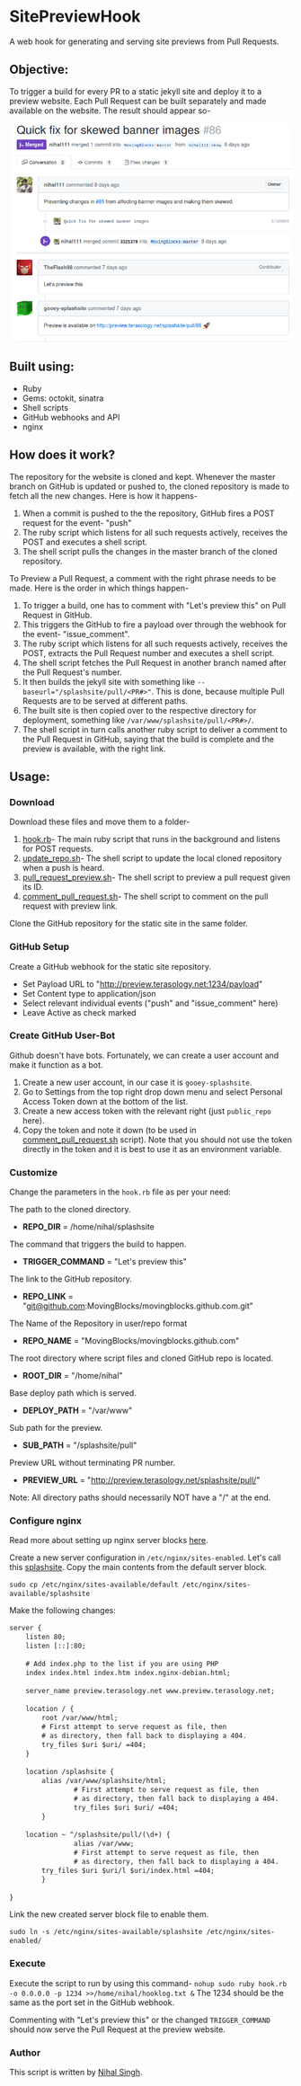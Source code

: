 # SitePreviewHook
A web hook for generating and serving site previews from Pull Requests.

## Objective:
To trigger a build for every PR to a static jekyll site and deploy it to a preview website. Each Pull Request can be built separately and made available on the website. The result should appear so-

![PullRequestComments](/PR.png)

## Built using:

- Ruby
- Gems: octokit, sinatra
- Shell scripts
- GitHub webhooks and API
- nginx

## How does it work?

The repository for the website is cloned and kept. Whenever the master branch on GitHub is updated or pushed to, the cloned repository is made to fetch all the new changes. Here is how it happens-

1. When a commit is pushed to the the repository, GitHub fires a POST request for the event- "push"
2. The ruby script which listens for all such requests actively, receives the POST and executes a shell script.
3. The shell script pulls the changes in the master branch of the cloned repository.

To Preview a Pull Request, a comment with the right phrase needs to be made. Here is the order in which things happen-

1. To trigger a build, one has to comment with "Let's preview this" on Pull Request in GitHub. 
2. This triggers the GitHub to fire a payload over through the webhook for the event- "issue_comment".
3. The ruby script which listens for all such requests actively, receives the POST, extracts the Pull Request number and executes a shell script.
5. The shell script fetches the Pull Request in another branch named after the Pull Request's number.
6. It then builds the jekyll site with something like `--baseurl="/splashsite/pull/<PR#>"`. This is done, because multiple Pull Requests are to be served at different paths.
7. The built site is then copied over to the respective directory for deployment, something like `/var/www/splashsite/pull/<PR#>/`.
8. The shell script in turn calls another ruby script to deliver a comment to the Pull Request in GitHub, saying that the build is complete and the preview is available, with the right link.

## Usage:

### Download

Download these files and move them to a folder-
1. [hook.rb](/hook.rb)- The main ruby script that runs in the background and listens for POST requests.
2. [update_repo.sh](/update_repo.sh)- The shell script to update the local cloned repository when a push is heard.
3. [pull_request_preview.sh](/pull_request_preview.sh)- The shell script to preview a pull request given its ID.
4. [comment_pull_request.sh](/comment_pull_request.sh)- The shell script to comment on the pull request with preview link.

Clone the GitHub repository for the static site in the same folder.

### GitHub Setup
Create a GitHub webhook for the static site repository.

- Set Payload URL to "http://preview.terasology.net:1234/payload"
- Set Content type to application/json
- Select relevant individual events ("push" and "issue_comment" here)
- Leave Active as check marked

### Create GitHub User-Bot
Github doesn't have bots. Fortunately, we can create a user account and make it function as a bot.

1. Create a new user account, in our case it is `gooey-splashsite`.
2. Go to Settings from the top right drop down menu and select Personal Access Token down at the bottom of the list.
3. Create a new access token with the relevant right (just `public_repo` here).
4. Copy the token and note it down (to be used in [comment_pull_request.sh](/comment_pull_request.sh) script). Note that you should not use the token directly in the token and it is best to use it as an environment variable.


### Customize
Change the parameters in the `hook.rb` file as per your need:

The path to the cloned directory.  
- **REPO_DIR** = /home/nihal/splashsite 

The command that triggers the build to happen.  
- **TRIGGER_COMMAND** = "Let's preview this"

The link to the GitHub repository.  
- **REPO_LINK** = "git@github.com:MovingBlocks/movingblocks.github.com.git"

The Name of the Repository in user/repo format
- **REPO_NAME** = "MovingBlocks/movingblocks.github.com"

The root directory where script files and cloned GitHub repo is located.
- **ROOT_DIR** = "/home/nihal"

Base deploy path which is served.
- **DEPLOY_PATH** = "/var/www"

Sub path for the preview.
- **SUB_PATH** = "/splashsite/pull"

Preview URL without terminating PR number.
- **PREVIEW_URL** = "http://preview.terasology.net/splashsite/pull/"

Note: All directory paths should necessarily NOT have a "/" at the end.

### Configure nginx

Read more about setting up nginx server blocks [here](https://www.digitalocean.com/community/tutorials/how-to-set-up-nginx-server-blocks-virtual-hosts-on-ubuntu-16-04).

Create a new server configuration in `/etc/nginx/sites-enabled`. Let's call this [splashsite](/nginx-config). Copy the main contents from the default server block.
```
sudo cp /etc/nginx/sites-available/default /etc/nginx/sites-available/splashsite
```

Make the following changes:
```
server {
	listen 80;
	listen [::]:80;

	# Add index.php to the list if you are using PHP
	index index.html index.htm index.nginx-debian.html;

	server_name preview.terasology.net www.preview.terasology.net;

	location / {
		root /var/www/html;
		# First attempt to serve request as file, then
		# as directory, then fall back to displaying a 404.
		try_files $uri $uri/ =404;
	}

	location /splashsite {
		alias /var/www/splashsite/html;
                # First attempt to serve request as file, then
                # as directory, then fall back to displaying a 404.
                try_files $uri $uri/ =404;
        }

	location ~ ^/splashsite/pull/(\d+) {
                alias /var/www;
                # First attempt to serve request as file, then
                # as directory, then fall back to displaying a 404.
		try_files $uri $uri/l $uri/index.html =404;
        }

}
```

Link the new created server block file to enable them.
```
sudo ln -s /etc/nginx/sites-available/splashsite /etc/nginx/sites-enabled/
```


### Execute

Execute the script to run by using this command-
`nohup sudo ruby hook.rb -o 0.0.0.0 -p 1234 >>/home/nihal/hooklog.txt &`
The 1234 should be the same as the port set in the GitHub webhook.

Commenting with "Let's preview this" or the changed `TRIGGER_COMMAND` should now serve the Pull Request at the preview website.

### Author

This script is written by [Nihal Singh](http://github.com/nihal111/).